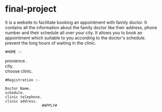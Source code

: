 # final-project
It is a website to facilitate booking an appointment with family doctor.
It contains all the information about the family doctor like their address, phone number and their schedule all over your city.
It allows you to book an appointment which suitable to you according to the doctor's schedule.
prevent the long hours of waiting in the clinic.

    #HOME :-

provience .      
city.    
choose clinic.

    #Registration :-

    Doctor Name.
    schedule.
    clinic telephone.
    clinic address. 
                     #APPLY#

    





